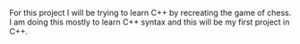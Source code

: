 For this project I will be trying to learn C++ by recreating the game of chess. I am doing this mostly to learn C++ syntax and this will be my first project in C++.